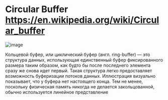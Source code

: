 # Circular Buffer https://en.wikipedia.org/wiki/Circular_buffer

![image](https://github.com/PopekaDS/CircularBuffer/assets/70101127/302159b3-ca60-47cb-937b-c69a574fa882)

Кольцевой буфер, или циклический буфер (англ. ring-buffer) — это структура данных, использующая единственный буфер фиксированного размера таким образом, как будто бы после последнего элемента сразу же снова идет первый. Такая структура легко предоставляет возможность буферизации потоков данных.
Иллюстрация визуально показывает, что у буфера нет настоящего конца. Тем не менее, поскольку физическая память никогда не делается закольцованной, обычно используется линейное представление
